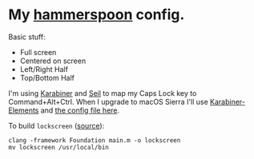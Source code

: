 # My [hammerspoon](http://www.hammerspoon.org/) config.

Basic stuff:
* Full screen
* Centered on screen
* Left/Right Half
* Top/Bottom Half

I'm using [Karabiner](https://pqrs.org/osx/karabiner/) and [Seil](https://pqrs.org/osx/karabiner/seil.html.en) to map my Caps Lock key to Command+Alt+Ctrl. When I upgrade to macOS Sierra I'll use [Karabiner-Elements](https://github.com/tekezo/Karabiner-Elements/) and [the config file here](https://github.com/lodestone/hyper-hacks).

To build `lockscreen` ([source](https://www.isi.edu/~calvin/mac-lockscreen.htm)):

```
clang -framework Foundation main.m -o lockscreen
mv lockscreen /usr/local/bin
```
